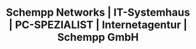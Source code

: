 ---
title: "Schempp Networks | IT-Systemhaus | PC-SPEZIALIST | Internetagentur | Schempp GmbH"
url: /neu-isenburg/schempp-networks-it-systemhaus-pc-spezialist-internetagentur-schempp-gmbh/
shop: Supermarkt
---